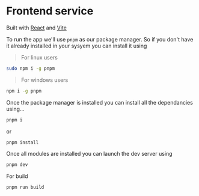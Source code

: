 # Frontend service

Built with [React]() and [Vite]()

To run the app we'll use `pnpm` as our package manager. So if you don't have it already installed in your sysyem you can install it using

> For linux users
```sh
sudo npm i -g pnpm
```

> For windows users 
```sh
npm i -g pnpm
```

Once the package manager is installed you can install all the dependancies using...

```sh
pnpm i
```
 or 
 ```sh
 pnpm install
 ```

Once all modules are installed you can launch the dev server using

```sh
pnpm dev
```

For build

```sh
pnpm run build
```

